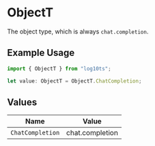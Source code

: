 # ObjectT

The object type, which is always `chat.completion`.

## Example Usage

```typescript
import { ObjectT } from "log10ts";

let value: ObjectT = ObjectT.ChatCompletion;
```

## Values

| Name             | Value            |
| ---------------- | ---------------- |
| `ChatCompletion` | chat.completion  |